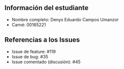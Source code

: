 ## Información del estudiante
- Nombre completo: Denys Eduardo Campos Umanzor
- Carné: 00165221

## Referencias a los Issues
- Issue de feature: #119
- Issue de bug: #35
- Issue comentado (discusión): #45